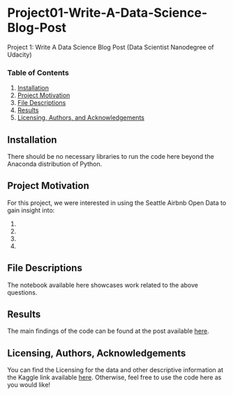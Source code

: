 # Project01-Write-A-Data-Science-Blog-Post

Project 1: Write A Data Science Blog Post (Data Scientist Nanodegree of Udacity)

### Table of Contents

1. [Installation](#installation)
2. [Project Motivation](#motivation)
3. [File Descriptions](#files)
4. [Results](#results)
5. [Licensing, Authors, and Acknowledgements](#licensing)

## Installation <a name="installation"></a>

There should be no necessary libraries to run the code here beyond the Anaconda distribution of Python.

## Project Motivation<a name="motivation"></a>

For this project, we were interested in using the Seattle Airbnb Open Data to gain insight into:

1. 
2. 
3. 
4. 

## File Descriptions <a name="files"></a>

The notebook available here showcases work related to the above questions.  

## Results<a name="results"></a>
 
The main findings of the code can be found at the post available [here](https://medium.com/@anneklaver1996).

## Licensing, Authors, Acknowledgements<a name="licensing"></a>

You can find the Licensing for the data and other descriptive information at the Kaggle link available [here](https://www.kaggle.com/airbnb/seattle?select=reviews.csv).  Otherwise, feel free to use the code here as you would like!
